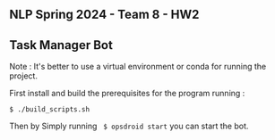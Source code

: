 ## NLP Spring 2024 - Team 8 - HW2
## Task Manager Bot

Note : It's better to use a virtual environment or conda for running the project.

First install and build the prerequisites for the program running : 

```console
$ ./build_scripts.sh
```
Then by Simply running ``` $ opsdroid start``` you can start the bot.

